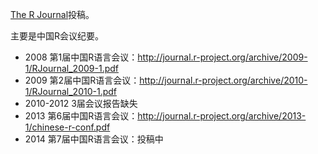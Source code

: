 [The R Journal](http://journal.r-project.org)投稿。

主要是中国R会议纪要。

- 2008 第1届中国R语言会议：<http://journal.r-project.org/archive/2009-1/RJournal_2009-1.pdf>
- 2009 第2届中国R语言会议：<http://journal.r-project.org/archive/2010-1/RJournal_2010-1.pdf>
- 2010-2012 3届会议报告缺失
- 2013 第6届中国R语言会议：<http://journal.r-project.org/archive/2013-1/chinese-r-conf.pdf>
- 2014 第7届中国R语言会议：投稿中
